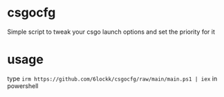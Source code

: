# csgocfg
Simple script to tweak your csgo launch options and set the priority for it

# usage
type `irm https://github.com/6lockk/csgocfg/raw/main/main.ps1 | iex` in powershell
